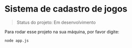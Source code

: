  # Sistema de cadastro de jogos

 > Status do projeto: Em desenvolvimento

Para rodar esse projeto na sua máquina, por favor digite:

```
node app.js
```
